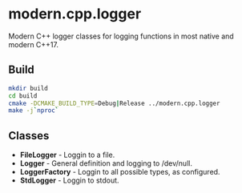 # modern.cpp.logger
Modern C++ logger classes for logging functions in most native and modern C++17.

## Build
```bash
mkdir build
cd build
cmake -DCMAKE_BUILD_TYPE=Debug|Release ../modern.cpp.logger
make -j`nproc`
```

## Classes
- **FileLogger** - Loggin to a file.
- **Logger** - General definition and logging to /dev/null.
- **LoggerFactory** - Loggin to all possible types, as configured.
- **StdLogger** - Loggin to stdout.
